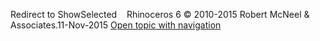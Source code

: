 ---
---

Redirect to ShowSelected&#160;
&#160;
Rhinoceros 6 © 2010-2015 Robert McNeel &amp; Associates.11-Nov-2015
 [Open topic with navigation](showselected.html) 

